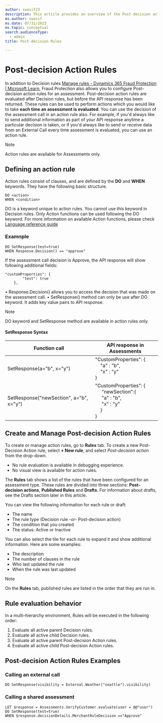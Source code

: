 ```yaml
---
author: swasif23
description: This article provides an overview of the Post-decision action rules feature in Microsoft Dynamics 365 Fraud Protection.
ms.author: swasif
ms.date: 07/31/2023
ms.topic: conceptual
search.audienceType:
  - admin
title: Post-decision Rules

---
```


# Post-decision Action Rules

In addition to Decision rules [Manage rules - Dynamics 365 Fraud Protection | Microsoft Learn]( https://learn.microsoft.com/en-us/dynamics365/fraud-protection/rules ), Fraud Protection also allows you to configure Post-decision action rules for an assessment. Post-decision action rules are evaluated after Decision rules, but before the API response has been returned. These rules can be used to perform actions which you would like to take **each time an assessment is evaluated**. You can use the decision of the assessment call in an action rule also. For example, if you'd always like to send additional information as part of your API response anytime a particular decision is taken, or if you'd always like to send or receive data from an External Call every time assessment is evaluated, you can use an action rule. 

> [!Note]
> Action rules are available for Assessments only.

## Defining an action rule

Action rules consist of clauses, and are defined by the **DO** and **WHEN** keywords. They have the following basic structure.

```FraudProtectionLanguage
DO <action>
WHEN <condition>
```

DO is a keyword unique to action rules. You cannot use this keyword in Decision rules.
Only Action functions can be used following the DO keyword. For more information on available Action functions, please check [Language reference guide](https://learn.microsoft.com/en-us/dynamics365/fraud-protection/fpl-lang-ref#model-functions)

### Examnple

```FraudProtectionLanguage
DO SetResponse(test=true) 
WHEN Response.Decision() == "approve"
```
If the assessment call decision is Approve, the API response will show following additional fields:

```FraudProtectionLanguage
"customProperties": {
        "test": true
    },
``` 
•	Response.Decision() allows you to access the decision that was made on the assessment call.
•	SetResponse() method can only be use after DO keyword. It adds key value pairs to API response.  

> [!Note]
> DO keyword and SetResponse method are available in action rules only.

#### SetResponse Syntax
|Function call|API response in Assessments|
|-------------------------|-------------------|
|SetResponse(a="b", x="y")| "CustomProperties": {<br> &nbsp;&nbsp;&nbsp;&nbsp;"a" : "b",<br>&nbsp;&nbsp;&nbsp;&nbsp;"x" : "y"<br>}</br>|
|SetResponse("newSection", a="b", x="y")|"CustomProperties": {<br> &nbsp;&nbsp;&nbsp;&nbsp; "newSection":{<br> &nbsp;&nbsp;&nbsp;&nbsp; "a" : "b",<br> &nbsp;&nbsp;&nbsp;&nbsp; "x" : "y"<br>&nbsp;&nbsp;&nbsp;&nbsp;}<br>}</br>|

## Create and Manage Post-decision Action Rules

To create or manage action rules, go to **Rules** tab. 
To create a new Post-Decision Action rule, select **+ New rule**, and select *Post-decision action* from the drop-down.

 - No rule evaluation is available in debugging experience.
 - No visual view is available for action rules. 

The **Rules** tab shows a list of the rules that have been configured for an assessment type. These rules are divided into three sections: **Post-decision actions**, **Published Rules** and **Drafts**. For information about drafts, see the Drafts section later in this article.

You can view the following information for each rule or draft:
- The name
- The rule type (Decision rule -or- Post-decision action)
- The condition that you created
- The status: Active or Inactive

You can also select the tile for each rule to expand it and show additional information. Here are some examples:
-	The description
-	The number of clauses in the rule
-	Who last updated the rule
-	When the rule was last updated

> [!Note]
> On the **Rules** tab, published rules are listed in the order that they are run in.

## Rule evaluation behavior 

In a multi-hierarchy environment, Rules will be executed in the following order:
1.	  Evaluate all active parent Decision rules.
2.	Evaluate all active child Decision rules.
3.	Evaluate all active parent Post-decision Action rules.
4.	Evaluate all active child Post-decision Action rules.

## Post-decision Action Rules Examples
### Calling an external call 
```FraudProtectionLanguage
DO SetResponse(visibility = External.Weather("seattle").visibility)
```
### Calling a shared assessment
```FraudProtectionLanguage
LET $response = Assessments.VerifyCustomer.evaluate(user = @@"user")
DO SetResponse(test=true)
WHEN $response.decisionDetails.MerchantRuleDecision =="Approve"
```




